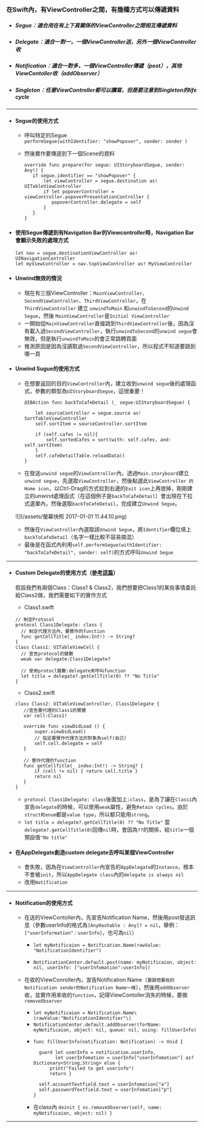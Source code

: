 ### 在Swift內，有ViewController之間，有幾種方式可以傳遞資料

* ##### Segue：適合用在有上下頁關係的ViewController之間相互傳遞資料
* ##### Delegate：適合一對一，一個ViewController送，另外一個ViewController收
* ##### Notification：適合一對多，一個ViewController傳遞（post），其他ViewContoller收（addObserver）
* ##### Singleton：任意ViewController都可以讀寫，但是要注意到Singleton的life cycle

---

* #### Segue的使用方式

  * 呼叫特定的Segue  
    `performSegue(withIdentifier: "showPopover", sender: sender )`

  * 然後實作要傳遞到下一個Scene的資料

    ```
    override func prepare(for segue: UIStoryboardSegue, sender: Any!) {
       if segue.identifier == "showPopover" {
           let viewController = segue.destination as! UITableViewController
           if let popoverController = viewController.popoverPresentationController {
              popoverController.delegate = self
           }
       }
    }
    ```
* #### 使用Segue傳遞到有Navigation Bar的Viewcontroller時，Navigation Bar會顯示失敗的處理方式

  ```
  let nav = segue.destinationViewController as! UINavigationController
  let myViewController = nav.topViewController as! MyViewController
  ```
* #### Unwind無效的情況

  * 現在有三個ViewController：`MainViewController`、`SecondViewController`、`ThirdViewController`，在 `ThirdViewController` 建立 `unwindToMain` 和`unwindToSecond`的`Unwind Segue`，然後 `MainViewController`是`Initial ViewController`
  * 一開始從`MainViewController`直接跳到`ThirdViewController`後，因為沒有載入過`SecondViewController`，執行`unwindToSecond`的`unwind segue`會無效，但是執行`unwindToMain`的會正常跳轉頁面
  * 推測原因是因為沒讀取過`SecondViewController`，所以程式不知道要跳到哪一頁
* #### Unwind Sugue的使用方式

  * 在想要返回的目的`ViewController`內，建立收到`unwind segue`後的處理函式，參數的類型為`UIStoryboardSegue`，這很重要！

    ```
    @IBAction func backToCafeDetail (_ segue:UIStoryboardSegue) {

        let sourceController = segue.source as! SortTableViewController
        self.sortItem = sourceController.sortItem

        if (self.cafes != nil){
            self.sortedCafes = sort(with: self.cafes, and: self.sortItem)
        }
        self.cafeDetailTable.reloadData()
    }
    ```

  * 在發送`unwind segue`的`ViewController`內，透過`Main.storyboard`建立`unwind segue`，先選取`ViewController`，然後點選此`ViewController 的 Home icon`，以Ctrl-Drag的方式拉到右邊的`Exit icon`上再放掉，剛剛建立的unwind處理函式（在這個例子是`backToCafeDetail`）會出現在下拉式選單內，然後選取`backToCafeDetail`，完成建立`Unwind Segue`。

  ![](/assets/螢幕快照 2017-01-01 11.44.10.png)

  * 然後在`ViewController`內選取該`Unwind Segue`，將`Identifier`欄位填上`backToCafeDetail`（名字一樣比較不容易搞混）
  * 最後是在函式內利用`self.performSegue(withIdentifier: "backToCafeDetail", sender: self)`的方式呼叫`Unwind Segue`

---

* #### Custom Delegate的使用方式（[參考這篇](http://eddychang.me/blog/swift/66-delegation-example.html)）

  假設我們有兩個Class：Class1 & Class2，我們想要把Class1的某些事情委託給Class2做，我們需要如下的實作方式

  * Class1.swift

  ```
  // 制定Protocol
  protocol Class1Delegate: class {
    // 制定代理方法內，要實作的function
    func getCellTitle(_ index:Int!) -> String?
  }
  class Class1: UITableViewCell {
    // 宣告protocol的變數
    weak var delegate:Class1Delegate?

    // 使用protocl變數:delegate來呼叫function
    let title = delegate?.getCellTitle(0) ?? "No Title"
  }
  ```

  * Class2.swift

  ```
  class Class2: UITableViewController, Class1Delegate {
     //宣告要代理的Class1的實體
     var cell:Class1!

     override func viewDidLoad () {
         super.viewDidLoad()
         // 指定要實作代理方法的對象為self(自己)
         self.cell.delegate = self
     }

     // 實作代理的function
     func getCellTitle(_ index:Int!) -> String? {         
         if (cell != nil) { return cell.title }
         return nil
     }
  } 
  ```

  * `protocol Class1Delegate: class`後面加上`:class`，是為了讓在`Class1`內宣告`delegate`的時候，可以使用`weak`屬性，避免`Retain cycles`。由於`struct和enum`都是`value type`，所以都只能用`strong`。
  * `let title = delegate?.getCellTitle(0) ?? "No Title"` 當`delegate?.getCellTitle(0)`回傳`nil`時，會因為`??`的關係，給`title`一個預設值`"No title"`

* #### 在AppDelegate創造custom delegate去呼叫某個ViewController

  * 會失敗，因為在`ViewController`內宣告的`AppDelegate`的`Instance`，根本不會被`init`，所以`AppDelegate class`內的`delegate is always nil`
  * 改用`Notification`

---

* #### Notification的使用方式

  * 在送的ViewContoller內，先宣告Notification Name，然後用post發送訊息（參數userInfo的格式為`[AnyHashable : Any]? = nil`，舉例：`["userInformation"：userInfo]`，也可為`nil`）

    * `let myNotificaion = Notification.Name(rawValue: "NotificationIdentifier")`

    * `NotificationCenter.default.post(name: myNotificaion, object: nil, userInfo: ["userInfomation":userInfo])`

  * 在收的ViewConroller內，宣告Notification Name（`要跟想要收的Notification sender的Notification Name一樣`），然後用`addObserver`收，並實作用來收的`function`，記得ViewContoller消失的時候，要做`removeObserver`

    * `let myNotificaion = Notification.Name\(rawValue:"NotificationIdentifier"\)`
    * `NotificationCenter.default.addObserver(forName: myNotificaion, object: nil, queue: nil, using: fillUserInfo)`
    * ```
      func fillUserInfo(notification: Notification) -> Void {

        guard let userInfo = notification.userInfo,
              let userInfomation = userInfo["userInfomation"] as? Dictionary<String,String> else {
            print("Failed to get userinfo")
            return }

        self.accountTextfield.text = userInfomation["a"]
        self.passwordTextfield.text = userInfomation["p"]
      }
      ```
    * 在class內
    `deinit { nc.removeObserver(self, name: myNotificaion, object: nil) }`
---



